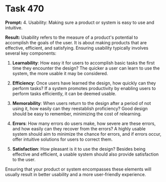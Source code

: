 # Task 470

**Prompt:** 4. Usability: Making sure a product or system is easy to use and intuitive.

**Result:**
Usability refers to the measure of a product's potential to accomplish the goals of the user. It is about making products that are effective, efficient, and satisfying. Ensuring usability typically involves several key components:

1. **Learnability**: How easy it for users to accomplish basic tasks the first time they encounter the design? The quicker a user can learn to use the system, the more usable it may be considered.

2. **Efficiency**: Once users have learned the design, how quickly can they perform tasks? If a system promotes productivity by enabling users to perform tasks efficiently, it can be deemed usable.

3. **Memorability**: When users return to the design after a period of not using it, how easily can they reestablish proficiency? Good design should be easy to remember, minimizing the cost of relearning.

4. **Errors**: How many errors do users make, how severe are these errors, and how easily can they recover from the errors? A highly usable system should aim to minimize the chance for errors, and if errors occur, offer intuitive solutions for users to correct them.
   
5. **Satisfaction**: How pleasant is it to use the design? Besides being effective and efficient, a usable system should also provide satisfaction to the user.

Ensuring that your product or system encompasses these elements will usually result in better usability and a more user-friendly experience.
